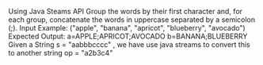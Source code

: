 Using Java Steams API
Group the words by their first character and, for each group, concatenate the words in uppercase separated by a semicolon (;).
Input Example: ("apple", "banana", "apricot", "blueberry", "avocado")
Expected Output:
                a=APPLE;APRICOT;AVOCADO
                b=BANANA;BLUEBERRY
Given a String s = "aabbbcccc" , we have use java streams to convert this to another string op = "a2b3c4"
 
